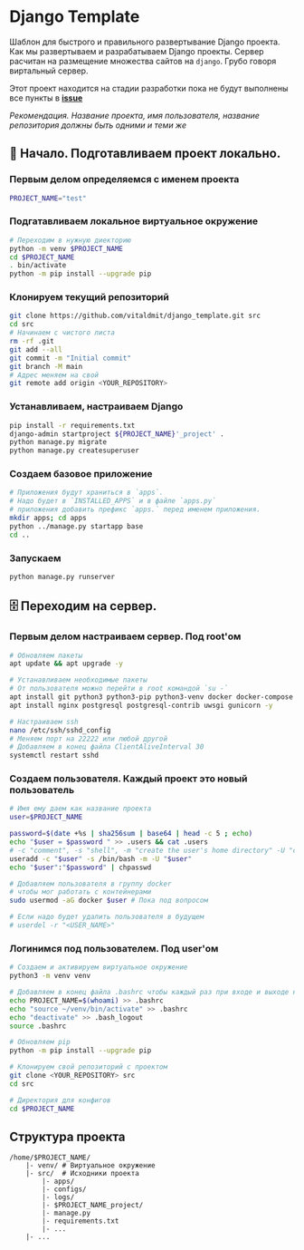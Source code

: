 # Django Template
Шаблон для быстрого и правильного развертывание Django проекта. Как мы развертываем и разрабатываем Django проекты. Сервер расчитан на размещение множества сайтов на `django`. Грубо говоря виртальный сервер.

Этот проект находится на стадии разработки пока не будут выполнены все пункты в [**issue**](https://github.com/vitaldmit/django_template/issues/1)

*Рекомендация. Название проекта, имя пользователя, название репозитория должны быть одними и теми же*

## 🏁 Начало. Подготавливаем проект локально.
### Первым делом определяемся с именем проекта
```bash
PROJECT_NAME="test"
```

### Подгатавливаем локальное виртуальное окружение
```bash
# Переходим в нужную диекторию
python -m venv $PROJECT_NAME
cd $PROJECT_NAME
. bin/activate
python -m pip install --upgrade pip
```

### Клонируем текущий репозиторий
```bash
git clone https://github.com/vitaldmit/django_template.git src
cd src
# Начинаем с чистого листа
rm -rf .git
git add --all
git commit -m "Initial commit"
git branch -M main
# Адрес меняем на свой
git remote add origin <YOUR_REPOSITORY>
```

### Устанавливаем, настраиваем Django
```bash
pip install -r requirements.txt
django-admin startproject ${PROJECT_NAME}'_project' .
python manage.py migrate
python manage.py createsuperuser
```

### Создаем базовое приложение
```bash
# Приложения будут храниться в `apps`.
# Надо будет в `INSTALLED_APPS` и в файле `apps.py` 
# приложения добавить префикс `apps.` перед именем приложения.
mkdir apps; cd apps
python ../manage.py startapp base
cd ..
```

### Запускаем
```bash
python manage.py runserver
```


## 🗄️ Переходим на сервер.
### Первым делом настраиваем сервер. Под root'ом
```bash
# Обновляем пакеты
apt update && apt upgrade -y

# Устанавливаем необходимые пакеты
# От пользователя можно перейти в root командой `su -`
apt install git python3 python3-pip python3-venv docker docker-compose -y
apt install nginx postgresql postgresql-contrib uwsgi gunicorn -y

# Настраиваем ssh
nano /etc/ssh/sshd_config
# Меняем порт на 22222 или любой другой
# Добавляем в конец файла ClientAliveInterval 30
systemctl restart sshd
```

### Создаем пользователя. Каждый проект это новый пользователь
```bash
# Имя ему даем как название проекта
user=$PROJECT_NAME
```

```bash
password=$(date +%s | sha256sum | base64 | head -c 5 ; echo)
echo "$user = $password " >> .users && cat .users
# -c "comment", -s "shell", -m "create the user's home directory" -U "create a group with the same name as the user", 
useradd -c "$user" -s /bin/bash -m -U "$user"
echo "$user":"$password" | chpasswd

# Добавляем пользователя в группу docker
# чтобы мог работать с контейнерами
sudo usermod -aG docker $user # Пока под вопросом

# Если надо будет удалить пользователя в будущем
# userdel -r "<USER_NAME>"
```


### Логинимся под пользователем. Под user'ом
```bash
# Создаем и активируем виртуальное окружение
python3 -m venv venv

# Добавляем в конец файла .bashrc чтобы каждый раз при входе и выходе не набирать команды
echo PROJECT_NAME=$(whoami) >> .bashrc
echo "source ~/venv/bin/activate" >> .bashrc
echo "deactivate" >> .bash_logout
source .bashrc

# Обновляем pip
python -m pip install --upgrade pip
```

```bash
# Клонируем свой репозиторий с проектом
git clone <YOUR_REPOSITORY> src
cd src
```

```bash
# Директория для конфигов
cd $PROJECT_NAME
```


## Структура проекта
```
/home/$PROJECT_NAME/
    |- venv/ # Виртуальное окружение
    |- src/  # Исходники проекта
        |- apps/
        |- configs/
        |- logs/
        |- $PROJECT_NAME_project/
        |- manage.py
        |- requirements.txt
        |- ...
    |- ...
```
